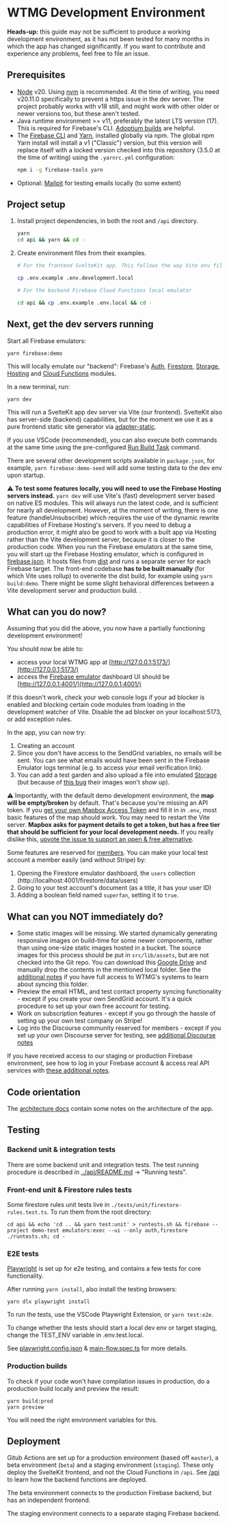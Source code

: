 # WTMG Development Environment

**Heads-up:** this guide may not be sufficient to produce a working development environment, as it has not been tested for many months in which the app has changed significantly. If you want to contribute and experience any problems, feel free to file an issue.

## Prerequisites

- [Node](https://nodejs.org/en/download/) v20. Using [nvm](https://github.com/nvm-sh/nvm) is recommended. At the time of writing, you need v20.11.0 specifically to prevent a https issue in the dev server. The project probably works with v18 still, and might work with other older or newer versions too, but these aren't tested.
- Java runtime environment >= v11, preferably the latest LTS version (17). This is required for Firebase's CLI. [Adoptium builds](https://adoptium.net/en-GB/) are helpful.
- The [Firebase CLI](https://firebaseopensource.com/projects/firebase/firebase-tools/) and [Yarn](https://yarnpkg.com/getting-started/install), installed globally via npm. The global npm Yarn install will install a v1 ("Classic") version, but this version will replace itself with a locked version checked into this repository (3.5.0 at the time of writing) using the `.yarnrc.yml` configuration:
  ```bash
  npm i -g firebase-tools yarn
  ```
- Optional: [Mailpit](https://mailpit.axllent.org/) for testing emails locally (to some extent)

## Project setup

1. Install project dependencies, in both the root and `/api` directory.

   ```bash
   yarn
   cd api && yarn && cd -
   ```

2. Create environment files from their examples.

   ```bash
   # For the frontend SvelteKit app. This follows the way Vite env files are set up: https://vitejs.dev/guide/env-and-mode.html#modes

   cp .env.example .env.development.local

   # For the backend Firebase Cloud Functions local emulator

   cd api && cp .env.example .env.local && cd -
   ```

## Next, get the dev servers running

Start all Firebase emulators:

```
yarn firebase:demo
```

This will locally emulate our "backend": Firebase's [Auth](https://firebase.google.com/docs/auth), [Firestore](https://firebase.google.com/docs/firestore), [Storage](https://firebase.google.com/docs/storage), [Hosting](https://firebase.google.com/docs/hosting) and [Cloud Functions](https://firebase.google.com/docs/functions) modules.

In a new terminal, run:

```
yarn dev
```

This will run a SvelteKit app dev server via Vite (our frontend). SvelteKit also has server-side (backend) capabilities, but for the moment we use it as a pure frontend static site generator via [adapter-static](https://kit.svelte.dev/docs/adapters#supported-environments-static-sites).

If you use VSCode (recommended), you can also execute both commands at the same time using the pre-configured [Run Build Task](https://code.visualstudio.com/Docs/editor/tasks#_typescript-hello-world) command.

There are several other development scripts available in `package.json`, for example, `yarn firebase:demo-seed` will add some testing data to the dev env upon startup.

⚠️ **To test some features locally, you will need to use the Firebase Hosting servers instead.** `yarn dev` will use Vite's (fast) development server based on native ES modules. This will always run the latest code, and is sufficient for nearly all development. However, at the moment of writing, there is one feature (handleUnsubscribe) which requires the use of the dynamic rewrite capabilities of Firebase Hosting's servers. If you need to debug a production error, it might also be good to work with a built app via Hosting rather than the Vite development server, because it is closer to the production code. When you run the Firebase emulators at the same time, you will start up the Firebase Hosting emulator, which is configured in [firebase.json](../firebase.json). It hosts files from [dist](../dist/) and runs a separate server for each Firebase target. The front-end codebase **has to be built manually** (for which Vite uses rollup) to overwrite the dist build, for example using `yarn build:demo`. There might be some slight behavioral differences between a Vite development server and production build.
.

## What can you do now?

Assuming that you did the above, you now have a partially functioning development environment!

You should now be able to:

- access your local WTMG app at [http://127.0.0.1:5173/](http://127.0.0.1:5173/)
- access the [Firebase emulator](https://firebase.google.com/docs/emulator-suite) dashboard UI should be [http://127.0.0.1:4001/](http://127.0.0.1:4001/)

If this doesn't work, check your web console logs if your ad blocker is enabled and blocking certain code modules from loading in the development watcher of Vite. Disable the ad blocker on your localhost:5173, or add exception rules.

In the app, you can now try:

1. Creating an account
2. Since you don't have access to the SendGrid variables, no emails will be sent. You can see what emails would have been sent in the Firebase Emulator logs terminal (e.g. to access your email verification link).
3. You can add a test garden and also upload a file into emulated [Storage](https://firebase.google.com/docs/storage) (but because of [this bug](https://github.com/WelcometoMyGarden/welcometomygarden/issues/289) their images won't show up).

⚠️ Importantly, with the default demo development environment, the **map will be empty/broken** by default. That's because you're missing an API token. If you [get your own Mapbox Access Token](https://docs.mapbox.com/help/getting-started/#how-to-use-mapbox) and fill it in in `.env`, most basic features of the map should work. You may need to restart the Vite server. **Mapbox asks for payment details to get a token, but has a free tier that should be sufficient for your local development needs.** If you really dislike this, [upvote the issue to support an open & free alternative](https://github.com/WelcometoMyGarden/welcometomygarden/issues/308).

Some features are reserved for [members](https://welcometomygarden.org/about-membership). You can make your local test account a member easily (and without Stripe) by:

1. Opening the Firestore emulator dashboard, the `users` collection (http://localhost:4001/firestore/data/users)
2. Going to your test account's document (as a title, it has your user ID)
3. Adding a boolean field named `superfan`, setting it to `true`.

## What can you NOT immediately do?

- Some static images will be missing. We started dynamically generating responsive images on build-time for some newer components, rather than using one-size static images hosted in a bucket. The source images for this process should be put in `src/lib/assets`, but are not checked into the Git repo. You can download this [Google Drive](https://drive.google.com/drive/folders/1OcaKJa9VoykflvKNv6nH13O0Ho_PcApF?usp=sharing) and manually drop the contents in the mentioned local folder. See the [additional notes](./full-access.md) if you have full access to WTMG's systems to learn about syncing this folder.
- Preview the email HTML, and test contact property syncing functionality - except if you create your own SendGrid account. It's a quick procedure to set up your own free account for testing.
- Work on subscription features - except if you go through the hassle of setting up your own test company on Stripe!
- Log into the Discourse community reserved for members - except if you set up your own Discourse server for testing, see [additional Discourse notes](./discourse.md)

If you have received access to our staging or production Firebase environment, see how to log in your Firebase account & access real API services with [these additional notes](./full-access.md).

## Code orientation

The [architecture docs](./architecture.md) contain some notes on the architecture of the app.

## Testing

### Backend unit & integration tests

There are some backend unit and integration tests. The test running procedure is described in [../api/README.md](../api/README.md) -> "Running tests".

### Front-end unit & Firestore rules tests

Some firestore rules unit tests live in `./tests/unit/firestore-rules.test.ts`. To run them from the root directory:

```
cd api && echo 'cd .. && yarn test:unit' > runtests.sh && firebase --project demo-test emulators:exec --ui --only auth,firestore ./runtests.sh; cd -
```

### E2E tests

[Playwright](https://playwright.dev/) is set up for e2e testing, and contains a few tests for core functionality.

After running `yarn install`, also install the testing browsers:

```
yarn dlx playwright install
```

To run the tests, use the VSCode Playwright Extension, or `yarn test:e2e`.

To change whether the tests should start a local dev env or target staging, change the TEST_ENV variable in .env.test.local.

See [playwright.config.json](../playwright.config.ts) & [main-flow.spec.ts](./../tests/e2e/main-flow.spec.ts) for more details.

### Production builds

To check if your code won't have compilation issues in production, do a production build locally and preview the result:

```
yarn build:prod
yarn preview
```

You will need the right environment variables for this.

## Deployment

Gitub Actions are set up for a production environment (based off `master`), a beta environment (`beta`) and a staging environment (`staging`). These only deploy the SvelteKit frontend, and not the Cloud Functions in `/api`. See [/api](../api/README.md) to learn how the backend functions are deployed.

The beta environment connects to the production Firebase backend, but has an independent frontend.

The staging environment connects to a separate staging Firebase backend.
